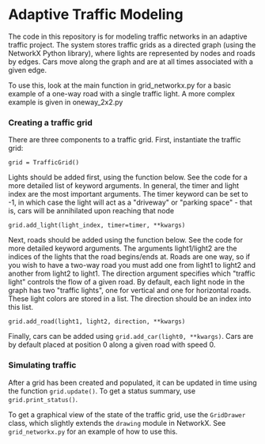 # Adaptive Traffic Modeling

The code in this repository is for modeling traffic networks in an adaptive traffic project. The system stores traffic grids as a directed graph (using the NetworkX Python library), where lights are represented by nodes and roads by edges. Cars move along the graph and are at all times associated with a given edge.

To use this, look at the main function in grid\_networkx.py for a basic example of a one-way road with a single traffic light. A more complex example is given in oneway\_2x2.py

### Creating a traffic grid

There are three components to a traffic grid. First, instantiate the traffic grid:

`grid = TrafficGrid()`

Lights should be added first, using the function below. See the code for a more detailed list of keyword arguments. In general, the timer and light index are the most important arguments. The timer keyword can be set to -1, in which case the light will act as a "driveway" or "parking space" - that is, cars will be annihilated upon reaching that node

`grid.add_light(light_index, timer=timer, **kwargs)`

Next, roads should be added using the function below. See the code for more detailed keyword arguments. The arguments light1/light2 are the indices of the lights that the road begins/ends at. Roads are one way, so if you wish to have a two-way road you must add one from light1 to light2 and another from light2 to light1. The direction argument specifies which "traffic light" controls the flow of a given road. By default, each light node in the graph has two "traffic lights", one for vertical and one for horizontal roads. These light colors are stored in a list. The direction should be an index into this list.

`grid.add_road(light1, light2, direction, **kwargs)`

Finally, cars can be added using `grid.add_car(light0, **kwargs)`. Cars are by default placed at position 0 along a given road with speed 0.

### Simulating traffic

After a grid has been created and populated, it can be updated in time using the function `grid.update()`. To get a status summary, use `grid.print_status()`. 

To get a graphical view of the state of the traffic grid, use the `GridDrawer` class, which slightly extends the `drawing` module in NetworkX. See `grid_networkx.py` for an example of how to use this.
